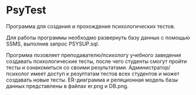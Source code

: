 # PsyTest
Программа для создания и прохождения психологических тестов.

Для работы программы необходмо развернуть базу данных с помощью SSMS, выполнив запрос PSYSUP.sql.

Прогрмма позовляет преподавателю/психологу учебного заведения создавать психологические тесты, после чего студенты смогут пройти тесты и ознакомиться со своими результатами.
Администратор/психолог имеет доступ к резултатам тестов всех студентов и может создавать новые тесты.
ER-диаграмма и реляционная модель базы данных представлены в файлах er.png и DB.png.
